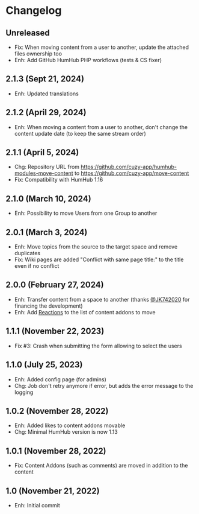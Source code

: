 Changelog
=========

Unreleased
--------------------
- Fix: When moving content from a user to another, update the attached files ownership too 
- Enh: Add GitHub HumHub PHP workflows (tests & CS fixer)

2.1.3 (Sept 21, 2024)
--------------------
- Enh: Updated translations

2.1.2 (April 29, 2024)
--------------------
- Enh: When moving a content from a user to another, don't change the content update date (to keep the same stream order)

2.1.1 (April 5, 2024)
--------------------
- Chg: Repository URL from https://github.com/cuzy-app/humhub-modules-move-content to https://github.com/cuzy-app/move-content
- Fix: Compatibility with HumHub 1.16

2.1.0 (March 10, 2024)
--------------------
- Enh: Possibility to move Users from one Group to another

2.0.1 (March 3, 2024)
--------------------
- Enh: Move topics from the source to the target space and remove duplicates
- Fix: Wiki pages are added "Conflict with same page title:" to the title even if no conflict

2.0.0 (February 27, 2024)
--------------------
- Enh: Transfer content from a space to another (thanks [@JK742020](https://github.com/JK742020) for financing the development)
- Enh: Add [Reactions](https://marketplace.humhub.com/module/reaction) to the list of content addons to move

1.1.1 (November 22, 2023)
--------------------
- Fix #3: Crash when submitting the form allowing to select the users

1.1.0 (July 25, 2023)
--------------------
- Enh: Added config page (for admins)
- Chg: Job don't retry anymore if error, but adds the error message to the logging

1.0.2 (November 28, 2022)
--------------------

- Enh: Added likes to content addons movable
- Chg: Minimal HumHub version is now 1.13

1.0.1 (November 28, 2022)
--------------------

- Fix: Content Addons (such as comments) are moved in addition to the content

1.0 (November 21, 2022)
--------------------

- Enh: Initial commit
